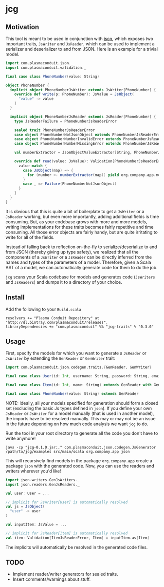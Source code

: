 jcg
===

Motivation
----------

This tool is meant to be used in conjunction with [json](https://github.com/plasmaconduit/json), which exposes two important traits, `JsWriter` and `JsReader`,
which can be used to implement a serializer and deserializer to and from JSON. Here is an example for a trivial model.

```scala
import com.plasmaconduit.json._
import com.plasmaconduit.validation._

final case class PhoneNumber(value: String)

object PhoneNumber {
  implicit object PhoneNumberJsWriter extends JsWriter[PhoneNumber] {
    override def write(p: PhoneNumber): JsValue = JsObject(
      "value" -> value
    )
  }

  implicit object PhoneNumberJsReader extends JsReader[PhoneNumber] {
    type JsReaderFailure = PhoneNumberJsReaderError

    sealed trait PhoneNumberJsReaderError
    case object PhoneNumberNotJsonObject extends PhoneNumberJsReaderError
    case object PhoneNumberNumberInvalidError extends PhoneNumberJsReaderError
    case object PhoneNumberNumberMissingError extends PhoneNumberJsReaderError

    val numberExtractor = JsonObjectValueExtractor[String, PhoneNumberJsReaderError](key = "number", missing = PhoneNumberNumberMissingError, invalid = _ => PhoneNumberNumberInvalidError)

    override def read(value: JsValue): Validation[PhoneNumberJsReaderError, org.company.app.models.phone.PhoneNumber] = {
      value match {
        case JsObject(map) => {
          for (number <- numberExtractor(map)) yield org.company.app.models.phone.PhoneNumber(number = number)
        }
        case _ => Failure(PhoneNumberNotJsonObject)
      }
    }
  }
}
```

It is obvious that this is quite a bit of boilerplate to get a `JsWriter` or a `JsReader` working, but even more importantly, adding additional fields is time consuming.
But, as your codebase grows with more and more models, writing implementations for these traits becomes fairly repetitive and time consuming. All those error objects
are fairly handy, but are quite irritating to write for all of the fields.

Instead of falling back to reflection on-the-fly to serialize/deserialize to and from JSON (thereby giving up type safety), we realized that all the components of a `JsWriter`
or a `JsReader` can be directly inferred from the names and types of the parameters of a model. Therefore, given a Scala AST of a model, we can automatically generate code for them
to do the job.

`jcg` scans your Scala codebase for models and generates code (`JsWriters` and `JsReaders`) and dumps it to a directory of your choice.


Install
-------

Add the following to your `Build.scala`
```
resolvers += "Plasma Conduit Repository" at "http://dl.bintray.com/plasmaconduit/releases",
libraryDependencies += "com.plasmaconduit" %% "jcg-traits" % "0.3.0"
```

Usage
-----

First, specify the models for which you want to generate a `JsReader` or `JsWriter` by extending the `GenReader` or `GenWriter` trait:

```scala
import com.plasmaconduit.json.codegen.traits.{GenReader, GenWriter}

final case class User(id: Int, username: String, password: String, email: String, items: List[Item]) extends GenWriter

final case class Item(id: Int, name: String) extends GenReader with GenWriter

final case class PhoneNumber(value: String) extends GenReader
```

NOTE: Ideally, all your models specified for generation should form a closed set (excluding the basic Js types defined in `json`).
If you define your own `JsReader` or `JsWriter` for a model manually (that is used in another model), the imports have to be resolved manually.
This may or may not be an issue in the future depending on how much code analysis we want `jcg` to do.

Run the tool in your root directory to generate all the code you don't have to write anymore!

```
java -cp "jcg-0.1.0.jar:." com.plasmaconduit.json.codegen.JsGenerator /path/to/jcg/examples src/main/scala org.company.app json
```

This will recursively find models in the package `org.company.app` create a package `json` with the generated code. Now, you can use
the readers and writers wherever you'd like!

```scala
import json.writers.GenJsWriters._
import json.readers.GenJsReaders._

val user: User = ...

// implicit for JsWriter[User] is automatically resolved
val js = JsObject(
  "user" -> user
)

val inputItem: JsValue = ...

// implicit for JsReader[Item] is automatically resolved
val item: Validation[ItemJsReaderError, Item] = inputItem.as[Item]
```

The implicits will automatically be resolved in the generated code files.

TODO
----
* Implement reader/writer generators for sealed traits.
* Insert comments/warnings about stuff.

